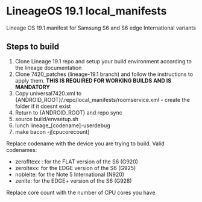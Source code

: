 # LineageOS 19.1 local_manifests
Lineage OS 19.1 manifest for Samsung S6 and S6 edge International variants

## Steps to build  
1) Clone Lineage 19.1 repo and setup your build environment according to the lineage documentation  
2) Clone 7420_patches (lineage-19.1 branch) and follow the instructions to apply them. **THIS IS REQUIRED FOR WORKING BUILDS AND IS MANDATORY**  
3) Copy universal7420.xml to {ANDROID_ROOT}/.repo/local_manifests/roomservice.xml - create the folder if it doesnt exist 
4) Return to {ANDROID_ROOT} and repo sync
5) source build/envsetup.sh  
6) lunch lineage_[codename]-userdebug  
7) make bacon -j[cpucorecount]  

Replace codename with the device you are trying to build.
Valid codenames:
- zerofltexx : for the FLAT version of the S6 (G920)
- zeroltexx: for the EDGE version of the S6 (G925)
- noblelte: for the Note 5 International (N920)
- zenlte: for the EDGE+ version of the S6 (G928)

Replace core count with the number of CPU cores you have.
